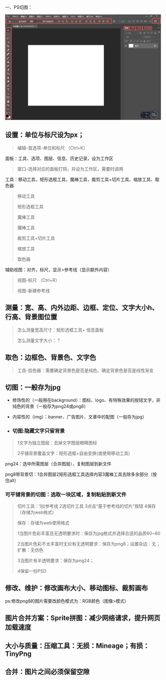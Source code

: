 一、PS切图：

![](/assets/ps.png)

## 设置：单位与标尺设为px；

> 编辑-首选项-单位和标尺 （Ctrl+K）

面板：工具、选项、图层、信息、历史记录，设为工作区

> 窗口-选择对应的面板打钩，并设为工作区，需要时调用

工具：移动工具，矩形选框工具，魔棒工具，裁剪工具+切片工具、缩放工具、取色器

> 移动工具
> 
> 矩形选框工具
> 
> 魔棒工具
> 
> 魔棒工具
> 
> 裁剪工具+切片工具
> 
> 缩放工具
> 
> 取色器

辅助视图：对齐，标尺，显示&gt;参考线（显示额外内容）

> 视图-标尺 （Ctrl+R）
> 
> 视图-新建参考线

## 测量：宽、高、内外边距、边框、定位、文字大小h、行高、背景图位置

> 怎么测量宽高尺寸：矩形选框工具+ 信息面板
> 
> 怎么测量文字大小：？

## 取色：边框色、背景色、文字色

> 工具-拾色器：需要确定背景色是否是纯色、确定背景色是否是线性渐变

## 切图：一般存为jpg

* 修饰性的（一般用在background）：图标、logo、有特殊效果的按钮文字，非纯色的背景（一般存为png24或png8）

* 内容性的（img）：banner、广告图片、文章中的配图（一般存为jpg）

* ### 切图:隐藏文字只留背景


> 1文字为独立图层：去掉文字图层眼睛图标
> 
> 2平铺背景覆盖文字：矩形选框+自由变换\(或使用移动工具\)

png24：选中所需图层（合并图层），复制图层到新文件

png8带背景切：1合并图层2矩形选框工具选择内容3魔棒工具去除多余部分（按住alt）

### 可平铺背景的切图：选取一块区域，复制粘贴到新文件

> 切片工具：1拉参考线 2选切片工具 3点击“基于参考线的切片”按钮 4保存（存储为web格式）
> 
> 保存：存储为web使用格式
> 
> 1当图片色彩丰富且无透明要求时：保存为jpg格式并选择合适的品质60~80
> 
> 2当图片色彩不太丰富时无论有无透明要求：保存为png8；设置杂边：无；扩散：无仿色
> 
> 3当图片有半透明要求：保存为png24；
> 
> 4保留一份PSD

## 修改、维护：修改画布大小、移动图标、裁剪画布

ps:修改png8的图片需要改颜色模式为：RGB颜色（图像&gt;模式）

## 图片合并方案：Sprite拼图：减少网络请求，提升网页加载速度

## 大小与质量：压缩工具：无损：Mineage；有损：TinyPng

## 合并：图片之间必须保留空隙

